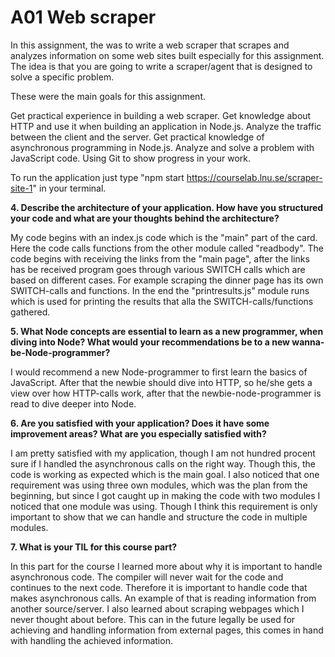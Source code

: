 # A01 Web scraper
In this assignment, the was to write a web scraper that scrapes and analyzes information on some web sites built especially for this assignment. The idea is that you are going to write a scraper/agent that is designed to solve a specific problem.

These were the main goals for this assignment.

Get practical experience in building a web scraper.
Get knowledge about HTTP and use it when building an application in Node.js.
Analyze the traffic between the client and the server.
Get practical knowledge of asynchronous programming in Node.js.
Analyze and solve a problem with JavaScript code.
Using Git to show progress in your work.

To run the application just type "npm start https://courselab.lnu.se/scraper-site-1" in your terminal.


**4. Describe the architecture of your application. How have you structured your code and what are your thoughts behind the architecture?**

My code begins with an index.js code which is the "main" part of the card. Here the code calls functions from the other module called "readbody". The code begins with receiving the links from the "main page", after the links has be received program goes through various SWITCH calls which are based on different cases. For example scraping the dinner page has its own SWITCH-calls and functions. In the end the "printresults.js" module runs which is used for printing the results that alla the SWITCH-calls/functions gathered.

**5. What Node concepts are essential to learn as a new programmer, when diving into Node? What would your recommendations be to a new wanna-be-Node-programmer?**

I would recommend a new Node-programmer to first learn the basics of JavaScript. After that the newbie should dive into HTTP, so he/she gets a view over how HTTP-calls work, after that the newbie-node-programmer is read to dive deeper into Node. 


**6. Are you satisfied with your application? Does it have some improvement areas? What are you especially satisfied with?**

I am pretty satisfied with my application, though I am not hundred procent sure if I handled the asynchronous calls on the right way. Though this, the code is working as expected which is the main goal. I also noticed that one requirement was using three own modules, which was the plan from the beginning, but since I got caught up in making the code with two modules I noticed that one module was using. Though I think this requirement is only important to show that we can handle and structure the code in multiple modules.

**7. What is your TIL for this course part?**

In this part for the course I learned more about why it is important to handle asynchronous code. The compiler will never wait for the code and continues to the next code. Therefore it is important to handle code that makes asynchronous calls. An example of that is reading information from another source/server. I also learned about scraping webpages which I never thought about before. This can in the future legally be used for achieving and handling information from external pages, this comes in hand with handling the achieved information.